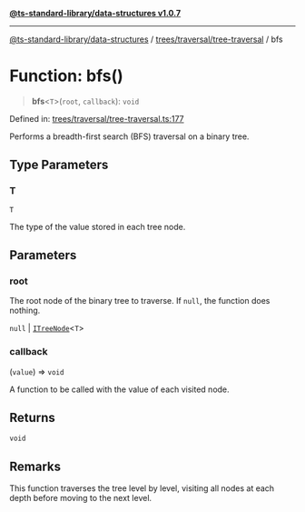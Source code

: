 [**@ts-standard-library/data-structures v1.0.7**](../../../../README.md)

***

[@ts-standard-library/data-structures](../../../../modules.md) / [trees/traversal/tree-traversal](../README.md) / bfs

# Function: bfs()

> **bfs**\<`T`\>(`root`, `callback`): `void`

Defined in: [trees/traversal/tree-traversal.ts:177](https://github.com/gabaudette/ts-stdlib/blob/be448e6a9d9c20c6c2f27f6550ce4e65fc8c9b89/packages/data-structures/src/trees/traversal/tree-traversal.ts#L177)

Performs a breadth-first search (BFS) traversal on a binary tree.

## Type Parameters

### T

`T`

The type of the value stored in each tree node.

## Parameters

### root

The root node of the binary tree to traverse. If `null`, the function does nothing.

`null` | [`ITreeNode`](../../../tree-node/interfaces/ITreeNode.md)\<`T`\>

### callback

(`value`) => `void`

A function to be called with the value of each visited node.

## Returns

`void`

## Remarks

This function traverses the tree level by level, visiting all nodes at each depth before moving to the next level.
